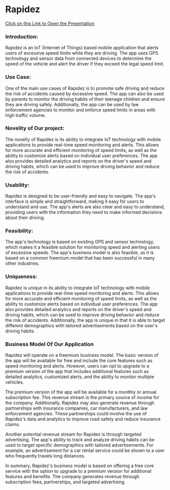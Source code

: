 # Rapidez


[Click on this Link to Open the Presentation](https://drive.google.com/file/d/1LaqJOPhiHS_xYhzBxIaqWAR-fWHuGa8B/view?usp=share_link)

### Introduction:
Rapidez is an IoT (Internet of Things) based mobile application that alerts users of excessive speed limits while they are driving. The app uses GPS technology and sensor data from connected devices to determine the speed of the vehicle and alert the driver if they exceed the legal speed limit.

### Use Case:
One of the main use cases of Rapidez is to promote safe driving and reduce the risk of accidents caused by excessive speed. The app can also be used by parents to monitor the driving habits of their teenage children and ensure they are driving safely. Additionally, the app can be used by law enforcement agencies to monitor and enforce speed limits in areas with high traffic volume.

### Novelity of Our project:
The novelty of Rapidez is its ability to integrate IoT technology with mobile applications to provide real-time speed monitoring and alerts. This allows for more accurate and efficient monitoring of speed limits, as well as the ability to customize alerts based on individual user preferences. The app also provides detailed analytics and reports on the driver's speed and driving habits, which can be used to improve driving behavior and reduce the risk of accidents.

### Usability: 
Rapidez is designed to be user-friendly and easy to navigate. The app's interface is simple and straightforward, making it easy for users to understand and use. The app's alerts are also clear and easy to understand, providing users with the information they need to make informed decisions about their driving.

### Feasibility: 
The app's technology is based on existing GPS and sensor technology, which makes it a feasible solution for monitoring speed and alerting users of excessive speeds. The app's business model is also feasible, as it is based on a common freemium model that has been successful in many other industries.

### Uniqueness: 
Rapidez is unique in its ability to integrate IoT technology with mobile applications to provide real-time speed monitoring and alerts. This allows for more accurate and efficient monitoring of speed limits, as well as the ability to customize alerts based on individual user preferences. The app also provides detailed analytics and reports on the driver's speed and driving habits, which can be used to improve driving behavior and reduce the risk of accidents. Additionally, the app is unique in that it is able to target different demographics with tailored advertisements based on the user's driving habits.


### Business Model Of Our Application

Rapidez will operate on a freemium business model. The basic version of the app will be available for free and include the core features such as speed monitoring and alerts. However, users can opt to upgrade to a premium version of the app that includes additional features such as detailed analytics, customized alerts, and the ability to monitor multiple vehicles.

The premium version of the app will be available for a monthly or annual subscription fee. This revenue stream is the primary source of income for the company. Additionally, Rapidez may also generate revenue through partnerships with insurance companies, car manufacturers, and law enforcement agencies. These partnerships could involve the use of Rapidez's data and analytics to improve road safety and reduce insurance claims.

Another potential revenue stream for Rapidez is through targeted advertising. The app's ability to track and analyze driving habits can be used to target specific demographics with tailored advertisements. For example, an advertisement for a car rental service could be shown to a user who frequently travels long distances.

In summary, Rapidez's business model is based on offering a free core service with the option to upgrade to a premium version for additional features and benefits. The company generates revenue through subscription fees, partnerships, and targeted advertising.

